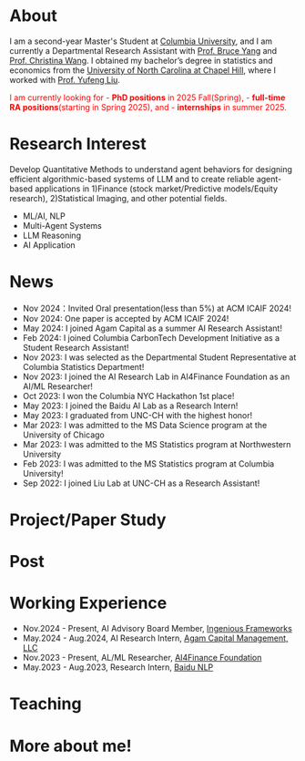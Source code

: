 About
======
I am a second-year Master's Student at [Columbia University](https://www.gsas.columbia.edu/), and I am currently a Departmental Research Assistant with [Prof. Bruce Yang](https://www.linkedin.com/in/brucehy/) and [Prof. Christina Wang](https://shanghai.nyu.edu/academics/faculty/directory/christina-dan-wang). I obtained my bachelor’s degree in statistics and economics from the [University of North Carolina at Chapel Hill](https://www.unc.edu/), where I worked with [Prof. Yufeng Liu](https://yfliu.web.unc.edu/). 

<span style="color:red;">I am currently looking for - **PhD positions** in 2025 Fall(Spring), - **full-time RA positions**(starting in Spring 2025), and - **internships** in summer 2025.</span>

Research Interest
======
Develop Quantitative Methods to understand agent behaviors for designing efficient algorithmic-based systems of LLM and to create reliable agent-based applications in 1)Finance (stock market/Predictive models/Equity research), 2)Statistical Imaging, and other potential fields.
- ML/AI, NLP
- Multi-Agent Systems
- LLM Reasoning
- AI Application

News
======
- Nov 2024：Invited Oral presentation(less than 5%) at ACM ICAIF 2024!
- Nov 2024: One paper is accepted by ACM ICAIF 2024!
- May 2024: I joined Agam Capital as a summer AI Research Assistant!
- Feb 2024: I joined Columbia CarbonTech Development Initiative as a Student Research Assistant!
- Nov 2023: I was selected as the Departmental Student Representative at Columbia Statistics Department!
- Nov 2023: I joined the AI Research Lab in AI4Finance Foundation as an AI/ML Researcher!
- Oct 2023: I won the Columbia NYC Hackathon 1st place!
- May 2023: I joined the Baidu AI Lab as a Research Intern!
- May 2023: I graduated from UNC-CH with the highest honor!
- Mar 2023: I was admitted to the MS Data Science program at the University of Chicago
- Mar 2023: I was admitted to the MS Statistics program at Northwestern University
- Feb 2023: I was admitted to the MS Statistics program at Columbia University!
- Sep 2022: I joined Liu Lab at UNC-CH as a Research Assistant!

Project/Paper Study
======

Post
======


Working Experience
======
- Nov.2024 - Present, AI Advisory Board Member, [Ingenious Frameworks](https://gitlab.com/pleased/ingenious-framework)
- May.2024 - Aug.2024, AI Research Intern, [Agam Capital Management, LLC](https://www.agamcapital.com/)
- Nov.2023 - Present, AL/ML Researcher, [AI4Finance Foundation](https://github.com/AI4Finance-Foundation/FinGPT)
- May.2023 - Aug.2023, Research Intern, [Baidu NLP](https://nlp.baidu.com/homepage/index)

Teaching
======

More about me!
======

